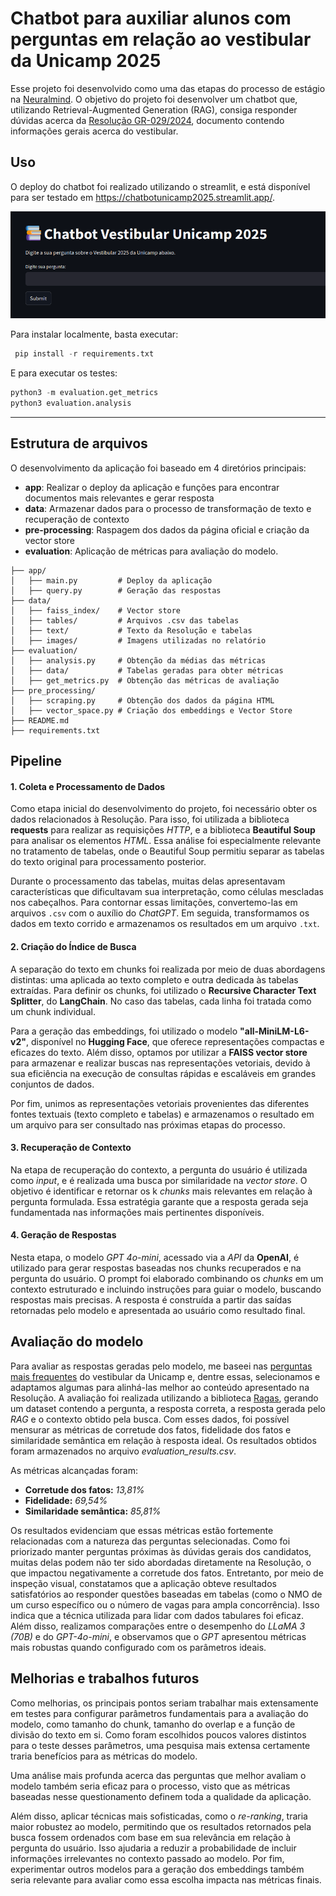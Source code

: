 # Chatbot para auxiliar alunos com perguntas em relação ao vestibular da Unicamp 2025

Esse projeto foi desenvolvido como uma das etapas do processo de estágio na [Neuralmind](https://neuralmind.ai/en/home-en/). O objetivo do projeto foi desenvolver um chatbot que, utilizando Retrieval-Augmented Generation (RAG), consiga responder dúvidas acerca da [Resolução GR-029/2024](https://www.pg.unicamp.br/norma/31879/0), documento contendo informações gerais acerca do vestibular. 


## Uso

O deploy do chatbot foi realizado utilizando o streamlit, e está disponível para ser testado em https://chatbotunicamp2025.streamlit.app/.

![](data/images/streamlit.png)

Para instalar localmente, basta executar:

```python
 pip install -r requirements.txt
```
E para executar os testes:

```python
python3 -m evaluation.get_metrics
python3 evaluation.analysis
 ```

---


## Estrutura de arquivos
O desenvolvimento da aplicação foi baseado em 4 diretórios principais:
- **app**: Realizar o deploy da aplicação e funções para encontrar documentos mais relevantes e gerar resposta
- **data**: Armazenar dados para o processo de transformação de texto e recuperação de contexto
- **pre-processing**: Raspagem dos dados da página oficial e criação da vector store
- **evaluation**: Aplicação de métricas para avaliação do modelo.
```
├── app/ 
│   ├── main.py         # Deploy da aplicação
│   ├── query.py        # Geração das respostas
├── data/
│   ├── faiss_index/    # Vector store
│   ├── tables/         # Arquivos .csv das tabelas
│   ├── text/           # Texto da Resolução e tabelas
│   ├── images/         # Imagens utilizadas no relatório
├── evaluation/
│   ├── analysis.py     # Obtenção da médias das métricas
│   ├── data/           # Tabelas geradas para obter métricas
│   ├── get_metrics.py  # Obtenção das métricas de avaliação
├── pre_processing/
│   ├── scraping.py     # Obtenção dos dados da página HTML
│   ├── vector_space.py # Criação dos embeddings e Vector Store
├── README.md 
├── requirements.txt
```


## Pipeline

#### 1. Coleta e Processamento de Dados
Como etapa inicial do desenvolvimento do projeto, foi necessário obter os dados relacionados à Resolução. Para isso, foi utilizada a biblioteca **requests** para realizar as requisições *HTTP*, e a biblioteca **Beautiful Soup** para analisar os elementos *HTML*. Essa análise foi especialmente relevante no tratamento de tabelas, onde o Beautiful Soup permitiu separar as tabelas do texto original para processamento posterior.

Durante o processamento das tabelas, muitas delas apresentavam características que dificultavam sua interpretação, como células mescladas nos cabeçalhos. Para contornar essas limitações, convertemo-las em arquivos ```.csv``` com o auxílio do *ChatGPT*. Em seguida, transformamos os dados em texto corrido e armazenamos os resultados em um arquivo ```.txt```.

#### 2. Criação do Índice de Busca 
A separação do texto em chunks foi realizada por meio de duas abordagens distintas: uma aplicada ao texto completo e outra dedicada às tabelas extraídas. Para definir os chunks, foi utilizado o **Recursive Character Text Splitter**, do **LangChain**. No caso das tabelas, cada linha foi tratada como um chunk individual.

Para a geração das embeddings, foi utilizado o modelo **"all-MiniLM-L6-v2"**, disponível no **Hugging Face**, que oferece representações compactas e eficazes do texto.
Além disso, optamos por utilizar a **FAISS vector store** para armazenar e realizar buscas nas representações vetoriais, devido à sua eficiência na execução de consultas rápidas e escaláveis em grandes conjuntos de dados.

Por fim, unimos as representações vetoriais provenientes das diferentes fontes textuais (texto completo e tabelas) e armazenamos o resultado em um arquivo para ser consultado nas próximas etapas do processo.

#### 3. Recuperação de Contexto
Na etapa de recuperação do contexto, a pergunta do usuário é utilizada como *input*, e é realizada uma busca por similaridade na *vector store*. O objetivo é identificar e retornar os k *chunks* mais relevantes em relação à pergunta formulada. Essa estratégia garante que a resposta gerada seja fundamentada nas informações mais pertinentes disponíveis.

#### 4. Geração de Respostas
Nesta etapa, o modelo *GPT 4o-mini*, acessado via a *API* da **OpenAI**, é utilizado para gerar respostas baseadas nos chunks recuperados e na pergunta do usuário. O prompt foi elaborado combinando os *chunks* em um contexto estruturado e incluindo instruções para guiar o modelo, buscando respostas mais precisas. A resposta é construída a partir das saídas retornadas pelo modelo e apresentada ao usuário como resultado final.


## Avaliação do modelo
Para avaliar as respostas geradas pelo modelo, me baseei nas [perguntas mais frequentes](https://www.comvest.unicamp.br/faq-perguntas-frequentes/) do vestibular da Unicamp e, dentre essas, selecionamos e adaptamos algumas para alinhá-las melhor ao conteúdo apresentado na Resolução. A avaliação foi realizada utilizando a biblioteca [Ragas](https://docs.ragas.io/en/stable/), gerando um dataset contendo a pergunta, a resposta correta, a resposta gerada pelo *RAG* e o contexto obtido pela busca. Com esses dados, foi possível mensurar as métricas de corretude dos fatos, fidelidade dos fatos e similaridade semântica em relação à resposta ideal. Os resultados obtidos foram armazenados no arquivo *evaluation_results.csv*.

As métricas alcançadas foram:

- **Corretude dos fatos:** *13,81%*
- **Fidelidade:** *69,54%*
- **Similaridade semântica:** *85,81%*

Os resultados evidenciam que essas métricas estão fortemente relacionadas com a natureza das perguntas selecionadas. Como foi priorizado manter perguntas próximas às dúvidas gerais dos candidatos, muitas delas podem não ter sido abordadas diretamente na Resolução, o que impactou negativamente a corretude dos fatos. Entretanto, por meio de inspeção visual, constatamos que a aplicação obteve resultados satisfatórios ao responder questões baseadas em tabelas (como o NMO de um curso específico ou o número de vagas para ampla concorrência). Isso indica que a técnica utilizada para lidar com dados tabulares foi eficaz. Além disso, realizamos comparações entre o desempenho do *LLaMA 3 (70B)* e do *GPT-4o-mini*, e observamos que o *GPT* apresentou métricas mais robustas quando configurado com os parâmetros ideais.



## Melhorias e trabalhos futuros
Como melhorias, os principais pontos seriam trabalhar mais extensamente em testes para configurar parâmetros fundamentais para a avaliação do modelo, como tamanho do chunk, tamanho do overlap e a função de divisão do texto em si. Como foram escolhidos poucos valores distintos para o teste desses parâmetros, uma pesquisa mais extensa certamente traria benefícios para as métricas do modelo.

Uma análise mais profunda acerca das perguntas que melhor avaliam o modelo também seria eficaz para o processo, visto que as métricas baseadas nesse questionamento definem toda a qualidade da aplicação.

Além disso, aplicar técnicas mais sofisticadas, como o *re-ranking*, traria maior robustez ao modelo, permitindo que os resultados retornados pela busca fossem ordenados com base em sua relevância em relação à pergunta do usuário. Isso ajudaria a reduzir a probabilidade de incluir informações irrelevantes no contexto passado ao modelo.
Por fim, experimentar outros modelos para a geração dos embeddings também seria relevante para avaliar como essa escolha impacta nas métricas finais.
